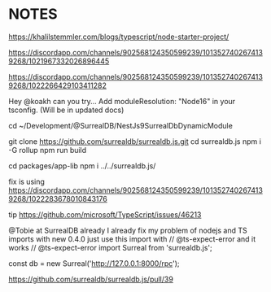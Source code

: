 # NOTES

https://khalilstemmler.com/blogs/typescript/node-starter-project/

https://discordapp.com/channels/902568124350599239/1013527402674139268/1021967332026896445

https://discordapp.com/channels/902568124350599239/1013527402674139268/1022266429103411282

Hey @koakh can you try... 
Add moduleResolution: "Node16" in your tsconfig. (Will be in updated docs)


cd ~/Development/@SurrealDB/NestJs9SurrealDbDynamicModule

git clone https://github.com/surrealdb/surrealdb.js.git
cd surrealdb.js
npm i -G rollup
npm run build

cd packages/app-lib
npm i ../../surrealdb.js/

fix is using
https://discordapp.com/channels/902568124350599239/1013527402674139268/1022283678010843176

tip
https://github.com/microsoft/TypeScript/issues/46213

@Tobie at SurrealDB 
already I already fix my problem of nodejs and TS imports with new 0.4.0
just use this import with // @ts-expect-error and it works
// @ts-expect-error
import Surreal from 'surrealdb.js';

const db = new Surreal('http://127.0.0.1:8000/rpc');

https://github.com/surrealdb/surrealdb.js/pull/39
